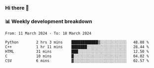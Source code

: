 ### Hi there 👋

### 📊 Weekly development breakdown
<!--START_SECTION:waka-->

```txt
From: 11 March 2024 - To: 18 March 2024

Python        2 hrs 3 mins    ████████████▒░░░░░░░░░░░░   48.88 %
C++           1 hr 11 mins    ███████░░░░░░░░░░░░░░░░░░   28.44 %
HTML          31 mins         ███░░░░░░░░░░░░░░░░░░░░░░   12.50 %
C             10 mins         █░░░░░░░░░░░░░░░░░░░░░░░░   04.02 %
CSV           6 mins          ▓░░░░░░░░░░░░░░░░░░░░░░░░   02.57 %
```

<!--END_SECTION:waka-->
